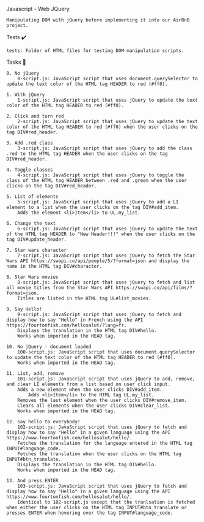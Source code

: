 Javascript - Web JQuery

    Manipulating DOM with jQuery before implementing it into our AirBnB project.

Tests ✔️

    tests: Folder of HTML files for testing DOM manipulation scripts.

Tasks 📃

    0. No jQuery
        0-script.js: JavaScript script that uses document.querySelector to update the text color of the HTML tag HEADER to red (#ff0).

    1. With jQuery
        1-script.js: JavaScript script that uses jQuery to update the text color of the HTML tag HEADER to red (#ff0).

    2. Click and turn red
        2-script.js: JavaScript script that uses jQuery to update the text color of the HTML tag HEADER to red (#ff0) when the user clicks on the tag DIV#red_header.

    3. Add .red class
        3-script.js: JavaScript script that uses jQuery to add the class .red to the HTML tag HEADER when the user clicks on the tag DIV#red_header.

    4. Toggle classes
        4-script.js: JavaScript script that uses jQuery to toggle the class of the HTML tag HEADER between .red and .green when the user clicks on the tag DIV#red_header.

    5. List of elements
        5-script.js: JavaScript script that uses jQuery to add a LI element to a list when the user clicks on the tag DIV#add_item.
        Adds the element <li>Item</li> to UL.my_list.

    6. Change the text
        6-script.js: JavaScript script that uses jQuery to update the text of the HTML tag HEADER to "New Header!!!" when the user clicks on the tag DIV#update_header.

    7. Star wars character
        7-script.js: JavaScript script that uses jQuery to fetch the Star Wars API https://swapi.co/api/people/5/?format=json and display the name in the HTML tag DIV#character.

    8. Star Wars movies
        8-script.js: JavaScript script that uses jQuery to fetch and list all movie titles from the Star Wars API https://swapi.co/api/films/?format=json.
        Titles are listed in the HTML tag UL#list_movies.

    9. Say Hello!
        9-script.js: JavaScript script that uses jQuery to fetch and display how to say "Hello" in French using the API https://fourtonfish.com/hellosalut/?lang=fr.
        Displays the translation in the HTML tag DIV#hello.
        Works when imported in the HEAD tag.

    10. No jQuery - document loaded
        100-script.js: JavaScript script that uses document.querySelector to update the text color of the HTML tag HEADER to red (#ff0).
        Works when imported in the HEAD tag.

    11. List, add, remove
        101-script.js: JavaScript script that uses jQuery to add, remove, and clear LI elements from a list based on user click input.
        Adds a new element when the user clicks DIV#add_item.
            Adds <li>Item</li> to the HTML tag UL.my_list.
        Removes the last element when the user clicks DIV#remove_item.
        Clears all elements when the user clicks DIV#clear_list.
        Works when imported in the HEAD tag.

    12. Say hello to everybody!
        102-script.js: JavaScript script that uses jQuery to fetch and display how to say "Hello" in a given language using the API https://www.fourtonfish.com/hellosalut/hello/.
        Fetches the translation for the language entered in the HTML tag INPUT#language_code.
        Fetches the translation when the user clicks on the HTML tag INPUT#btn_translate.
        Displays the translation in the HTML tag DIV#hello.
        Works when imported in the HEAD tag.

    13. And press ENTER
        103-script.js: JavaScript script that uses jQuery to fetch and display how to say "Hello" in a given language using the API https://www.fourtonfish.com/hellosalut/hello/.
        Identical to 102-script.js except that the tranlsation is fetched when either the user clicks on the HTML tag INPUT#btn_translate or presses ENTER when hovering over the tag INPUT#language_code.

